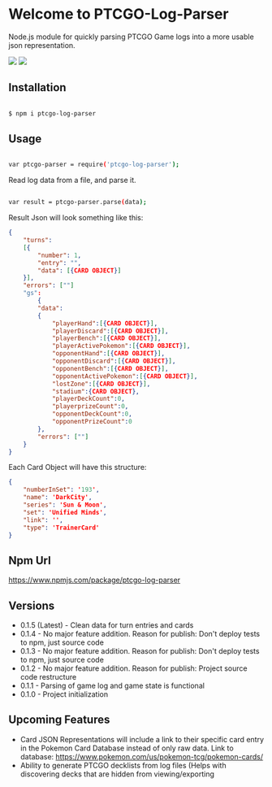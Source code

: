 
#  Welcome to PTCGO-Log-Parser
Node.js module for quickly parsing PTCGO Game logs into a more usable json representation.
<p align="left">
  <img src="https://img.shields.io/npm/v/ptcgo-log-parser.svg?color=blue" />
  <img src="https://github.com/AugustDailey/Ptcgo-Log-Parser/workflows/PTCGO%20Log%20Parser%20CI/badge.svg" />
</p>

##  Installation

```bash

$ npm i ptcgo-log-parser

```
##  Usage

```bash

var ptcgo-parser = require('ptcgo-log-parser');

```

Read log data from a file, and parse it.

```bash

var result = ptcgo-parser.parse(data);

```
Result Json will look something like this:
```json
{
	"turns": 
	[{ 
		"number": 1, 
		"entry": "", 
		"data": [{CARD OBJECT}]
	}],
	"errors": [""]
  	"gs": 
    	{ 
		"data":
		{
			"playerHand":[{CARD OBJECT}],
			"playerDiscard":[{CARD OBJECT}],
			"playerBench":[{CARD OBJECT}],
			"playerActivePokemon":[{CARD OBJECT}],
			"opponentHand":[{CARD OBJECT}],
			"opponentDiscard":[{CARD OBJECT}],
			"opponentBench":[{CARD OBJECT}],
			"opponentActivePokemon":[{CARD OBJECT}],
			"lostZone":[{CARD OBJECT}],
			"stadium":{CARD OBJECT},
			"playerDeckCount":0,
			"playerprizeCount":0,
			"opponentDeckCount":0,
			"opponentPrizeCount":0
		},
		"errors": [""]
	}
}
```
Each Card Object will have this structure:
```json
{ 
	"numberInSet": '193',
	"name": 'DarkCity',
	"series": 'Sun & Moon',
	"set": 'Unified Minds',
	"link": '',
	"type": 'TrainerCard' 
}
```

## Npm Url
https://www.npmjs.com/package/ptcgo-log-parser

## Versions
- 0.1.5 (Latest) - Clean data for turn entries and cards
- 0.1.4 - No major feature addition. Reason for publish: Don't deploy tests to npm, just source code
- 0.1.3 - No major feature addition. Reason for publish: Don't deploy tests to npm, just source code
- 0.1.2 - No major feature addition. Reason for publish: Project source code restructure
- 0.1.1 - Parsing of game log and game state is functional
- 0.1.0 - Project initialization

##  Upcoming Features
- Card JSON Representations will include a link to their specific card entry in the Pokemon Card Database instead of only raw data. Link to database: https://www.pokemon.com/us/pokemon-tcg/pokemon-cards/
- Ability to generate PTCGO decklists from log files (Helps with discovering decks that are hidden from viewing/exporting
